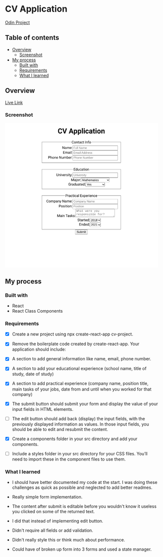 # CV Application

[Odin Project](https://web.archive.org/web/20210124014840/https://theodinproject.com/courses/javascript/lessons/cv-application)

## Table of contents

- [Overview](#overview)
  - [Screenshot](#screenshot)
- [My process](#my-process)
  - [Built with](#built-with)
  - [Requirements](#requirements)
  - [What I learned](#what-i-learned)

## Overview

[Live Link](https://jdegand.github.io/cv-application/)

### Screenshot

![](cv-application.png)

## My process

### Built with

- React
- React Class Components

### Requirements 

- [x] Create a new project using npx create-react-app cv-project. 
- [x] Remove the boilerplate code created by create-react-app.
Your application should include:
- [x] A section to add general information like name, email, phone number.
- [x] A section to add your educational experience (school name, title of study, date of study)
- [x] A section to add practical experience (company name, position title, main tasks of your jobs, date from and until when you worked for that company)
- [x]  The submit button should submit your form and display the value of your input fields in HTML elements. 
- [ ] The edit button should add back (display) the input fields, with the previously displayed information as values. In those input fields, you should be able to edit and resubmit the content. 
- [x] Create a components folder in your src directory and add your components.
- [ ] Include a styles folder in your src directory for your CSS files. You’ll need to import these in the component files to use them.


### What I learned

- I should have better documented my code at the start.  I was doing these challenges as quick as possible and neglected to add better readmes.

- Really simple form implementation.  

- The content after submit is editable before you wouldn't know it useless you clicked on some of the returned text.  
- I did that instead of implementing edit button.  

- Didn't require all fields or add validation.  

- Didn't really style this or think much about performance.  

- Could have of broken up form into 3 forms and used a state manager.  
